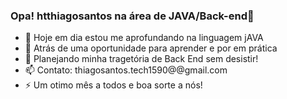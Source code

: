 ### Opa! htthiagosantos na área de JAVA/Back-end👋

- 🔭 Hoje em dia estou me aprofundando na linguagem jAVA
- 🌱 Atrás de uma oportunidade para aprender e por em prática
- 🤔 Planejando minha tragetória de Back End sem desistir!
- 📫 Contato: thiagosantos.tech1590@@gmail.com
- ⚡ Um otimo mês a todos e boa sorte a nós!

